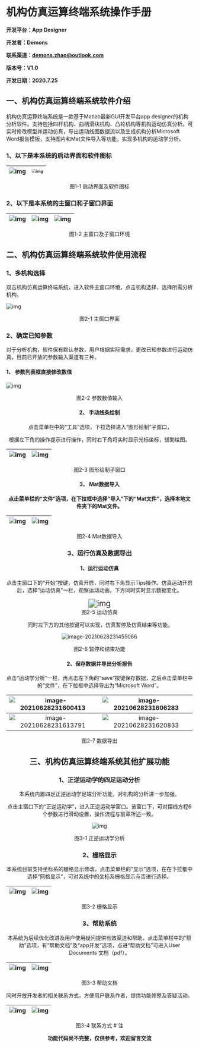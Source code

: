 # **机构仿真运算终端系统操作手册**

**开发平台：App Designer**

**开发者：Demons**

**联系渠道：demons.zhao@outlook.com**

**版本号：V1.0**

**开发日期：2020.7.25**

## 一、机构仿真运算终端系统软件介绍

机构仿真运算终端系统是一款基于Matlab最新GUI开发平台app designer的机构分析软件。支持包括四杆机构、曲柄滑块机构、凸轮机构等机构运动仿真分析。可实时修改模型并运动仿真，导出运动线图数据流以及生成机构分析Microsoft Word报告模板，支持图片和Mat文件导入等功能，实现多机构的运动学分析。

### 1、以下是本系统的启动界面和软件图标

| ![img](file:///C:/Users/ADMINI~1/AppData/Local/Temp/msohtmlclip1/01/clip_image002.jpg) | <img src="file:///C:/Users/ADMINI~1/AppData/Local/Temp/msohtmlclip1/01/clip_image003.png" alt="img" style="zoom: 67%;" /> |
| :----------------------------------------------------------: | :----------------------------------------------------------: |

 <center>图1-1 启动界面及软件图标</center>

###    2、以下是本系统的主窗口和子窗口界面

| ![img](file:///C:/Users/ADMINI~1/AppData/Local/Temp/msohtmlclip1/01/clip_image005.png) | ![img](file:///C:/Users/ADMINI~1/AppData/Local/Temp/msohtmlclip1/01/clip_image007.png) | ![img](file:///C:/Users/ADMINI~1/AppData/Local/Temp/msohtmlclip1/01/clip_image009.png) |
| :----------------------------------------------------------: | :----------------------------------------------------------: | :----------------------------------------------------------: |

<center>图1-2 主窗口及子窗口环境</center>

 

## 二、机构仿真运算终端系统软件使用流程

### 1、多机构选择

  双击机构仿真运算终端系统，进入软件主窗口环境，点击机构选择，选择所需分析机构。

 

![img](file:///C:/Users/ADMINI~1/AppData/Local/Temp/msohtmlclip1/01/clip_image002.jpg)

<center>图2-1 主窗口界面</center>

### 2、确定已知参数

  对于分析机构，软件保有默认参数，用户根据实际需求，更改已知参数进行运动仿真，目前已开放的参数输入渠道有三种。

#### **1、** **参数列表框直接修改数值**

![img](file:///C:/Users/ADMINI~1/AppData/Local/Temp/msohtmlclip1/01/clip_image004.jpg)

<center>图2-2 参数数值输入<center>

#### **2、** **手动线条绘制**

​    点击菜单栏中的“工具”选项，下拉选择进入“图形绘制”子窗口，

根据左下角的操作提示进行操作，同时右下角将实时显示光标坐标，辅助绘图。

| ![img](file:///C:/Users/ADMINI~1/AppData/Local/Temp/msohtmlclip1/01/clip_image006.jpg) | ![img](file:///C:/Users/ADMINI~1/AppData/Local/Temp/msohtmlclip1/01/clip_image008.jpg) |
| :----------------------------------------------------------: | :----------------------------------------------------------: |

<center>图2-3 图形绘制子窗口

#### **3、** **Mat数据导入**

   **点击菜单栏的“文件”选项，在下拉框中选择“导入”下的“Mat文件”，选择本地文件夹下的Mat文件。**

 

| ![img](file:///C:/Users/ADMINI~1/AppData/Local/Temp/msohtmlclip1/01/clip_image010.jpg) | ![img](file:///C:/Users/ADMINI~1/AppData/Local/Temp/msohtmlclip1/01/clip_image012.jpg) |
| :----------------------------------------------------------: | :----------------------------------------------------------: |

<center>图2-4 Mat数据导入

### 3、运行仿真及数据导出

####        **1、运行运动仿真**

​       点击主窗口下的“开始”按键，仿真开启，同时右下角显示Tips操作。仿真运动开启后，选择“运动仿真”一栏，观察运动动画，下方同时实时显示数据变化。

<img src="file:///C:/Users/ADMINI~1/AppData/Local/Temp/msohtmlclip1/01/clip_image014.jpg" alt="img" style="zoom:150%;" />

<center>图2-5 运动仿真

​    同时左下方的其他按键可以实现，仿真暂停及仿真结束等功能。

![image-20210628231455066](%E6%9C%BA%E6%9E%84%E4%BB%BF%E7%9C%9F%E8%BF%90%E7%AE%97%E7%BB%88%E7%AB%AF%E7%B3%BB%E7%BB%9F%E6%93%8D%E4%BD%9C%E6%89%8B%E5%86%8C.assets/image-20210628231455066.png)

<center>图2-6 暂停和结束功能

####    **2、保存数据并导出分析报告**

​    点击“运动学分析”一栏，再点击左下角的“save”按键保存数据，之后点击菜单栏中的“文件”，在下拉框中选择导出为“Microsoft Word”。

| ![image-20210628231600413](%E6%9C%BA%E6%9E%84%E4%BB%BF%E7%9C%9F%E8%BF%90%E7%AE%97%E7%BB%88%E7%AB%AF%E7%B3%BB%E7%BB%9F%E6%93%8D%E4%BD%9C%E6%89%8B%E5%86%8C.assets/image-20210628231600413.png) | ![image-20210628231606283](%E6%9C%BA%E6%9E%84%E4%BB%BF%E7%9C%9F%E8%BF%90%E7%AE%97%E7%BB%88%E7%AB%AF%E7%B3%BB%E7%BB%9F%E6%93%8D%E4%BD%9C%E6%89%8B%E5%86%8C.assets/image-20210628231606283.png) |
| :----------------------------------------------------------: | :----------------------------------------------------------: |
| ![image-20210628231613791](%E6%9C%BA%E6%9E%84%E4%BB%BF%E7%9C%9F%E8%BF%90%E7%AE%97%E7%BB%88%E7%AB%AF%E7%B3%BB%E7%BB%9F%E6%93%8D%E4%BD%9C%E6%89%8B%E5%86%8C.assets/image-20210628231613791.png) | ![image-20210628231620833](%E6%9C%BA%E6%9E%84%E4%BB%BF%E7%9C%9F%E8%BF%90%E7%AE%97%E7%BB%88%E7%AB%AF%E7%B3%BB%E7%BB%9F%E6%93%8D%E4%BD%9C%E6%89%8B%E5%86%8C.assets/image-20210628231620833.png) |

<center>图2-7 数据导出

## 三、机构仿真运算终端系统其他扩展功能

### 1、正逆运动学的四足运动分析

  本系统内置四足正逆运动学足端分析功能，对机构的分析进一步加强。

  点击主窗口下的“正逆运动学”，进入正逆运动学窗口。该窗口下，可对摆线方程6个参数进行滑动设置，操作流程与前章所述一致。

![img](%E6%9C%BA%E6%9E%84%E4%BB%BF%E7%9C%9F%E8%BF%90%E7%AE%97%E7%BB%88%E7%AB%AF%E7%B3%BB%E7%BB%9F%E6%93%8D%E4%BD%9C%E6%89%8B%E5%86%8C.assets/clip_image002.jpg)

<center>图3-1 正逆运动学分析

### 2、栅格显示

​    本系统目前支持坐标系的栅格显示修改，点击菜单栏的“显示”选项，在在下拉框中选择“网格显示”，可对系统中的坐标系栅格显示与否进行选择。

| ![img](%E6%9C%BA%E6%9E%84%E4%BB%BF%E7%9C%9F%E8%BF%90%E7%AE%97%E7%BB%88%E7%AB%AF%E7%B3%BB%E7%BB%9F%E6%93%8D%E4%BD%9C%E6%89%8B%E5%86%8C.assets/clip_image004.jpg) | ![img](%E6%9C%BA%E6%9E%84%E4%BB%BF%E7%9C%9F%E8%BF%90%E7%AE%97%E7%BB%88%E7%AB%AF%E7%B3%BB%E7%BB%9F%E6%93%8D%E4%BD%9C%E6%89%8B%E5%86%8C.assets/clip_image006.jpg) |
| :----------------------------------------------------------: | :----------------------------------------------------------: |

<center>图3-2 栅格显示



### 3、帮助系统

  本系统为后续优化改进及用户使用疑问提供有效渠道和帮助。点击菜单栏中的“帮助”选项，有“帮助文档”及“app开发”选项，点进“帮助文档”可进入User Documents 文档（pdf）。

| ![img](%E6%9C%BA%E6%9E%84%E4%BB%BF%E7%9C%9F%E8%BF%90%E7%AE%97%E7%BB%88%E7%AB%AF%E7%B3%BB%E7%BB%9F%E6%93%8D%E4%BD%9C%E6%89%8B%E5%86%8C.assets/clip_image008.jpg) | ![img](%E6%9C%BA%E6%9E%84%E4%BB%BF%E7%9C%9F%E8%BF%90%E7%AE%97%E7%BB%88%E7%AB%AF%E7%B3%BB%E7%BB%9F%E6%93%8D%E4%BD%9C%E6%89%8B%E5%86%8C.assets/clip_image010.jpg) |
| :----------------------------------------------------------: | :----------------------------------------------------------: |

 <center>图3-3 帮助文档

  同时开放开发者的相关联系方式，方便用户联系作者，提供功能修整及答疑活动。

| ![img](%E6%9C%BA%E6%9E%84%E4%BB%BF%E7%9C%9F%E8%BF%90%E7%AE%97%E7%BB%88%E7%AB%AF%E7%B3%BB%E7%BB%9F%E6%93%8D%E4%BD%9C%E6%89%8B%E5%86%8C.assets/clip_image012.jpg) | ![img](%E6%9C%BA%E6%9E%84%E4%BB%BF%E7%9C%9F%E8%BF%90%E7%AE%97%E7%BB%88%E7%AB%AF%E7%B3%BB%E7%BB%9F%E6%93%8D%E4%BD%9C%E6%89%8B%E5%86%8C.assets/clip_image014.jpg) |
| :----------------------------------------------------------: | :----------------------------------------------------------: |

<center>图3-4 联系方式
# 注

**功能代码尚不完整，仅供参考，欢迎留言交流**

